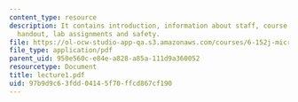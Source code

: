 ```yaml
---
content_type: resource
description: It contains introduction, information about staff, course organization,
  handout, lab assignments and safety.
file: https://ol-ocw-studio-app-qa.s3.amazonaws.com/courses/6-152j-micro-nano-processing-technology-fall-2005/97b9d9c63fdd04145f70ffcd867cf190_lecture1.pdf
file_type: application/pdf
parent_uid: 950e560c-e84e-a828-a85a-111d9a360052
resourcetype: Document
title: lecture1.pdf
uid: 97b9d9c6-3fdd-0414-5f70-ffcd867cf190
---
```

